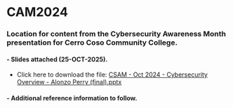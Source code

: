 # CAM2024
### Location for content from the Cybersecurity Awareness Month presentation for Cerro Coso Community College. 
#### - Slides attached (25-OCT-2025). 
- Click here to download the file: [CSAM - Oct 2024 - Cybersecurity Overview - Alonzo Perry (final).pptx](https://github.com/alonzoperry/CAM2024/blob/576c0e0bb182899267a6a5e5adf3396f369cf890/CSAM%20-%20Oct%202024%20-%20Cybersecurity%20Overview%20-%20Alonzo%20Perry%20(final).pptx)

#### - Additional reference information to follow. 
